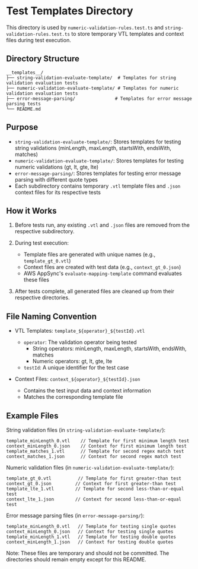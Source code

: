 # Test Templates Directory

This directory is used by `numeric-validation-rules.test.ts` and `string-validation-rules.test.ts` to store temporary VTL templates and context files during test execution.

## Directory Structure

```
__templates__/
├── string-validation-evaluate-template/  # Templates for string validation evaluation tests
├── numeric-validation-evaluate-template/ # Templates for numeric validation evaluation tests
├── error-message-parsing/               # Templates for error message parsing tests
└── README.md
```

## Purpose

- `string-validation-evaluate-template/`: Stores templates for testing string validations (minLength, maxLength, startsWith, endsWith, matches)
- `numeric-validation-evaluate-template/`: Stores templates for testing numeric validations (gt, lt, gte, lte)
- `error-message-parsing/`: Stores templates for testing error message parsing with different quote types
- Each subdirectory contains temporary `.vtl` template files and `.json` context files for its respective tests

## How it Works

1. Before tests run, any existing `.vtl` and `.json` files are removed from the respective subdirectory.

2. During test execution:

   - Template files are generated with unique names (e.g., `template_gt_0.vtl`)
   - Context files are created with test data (e.g., `context_gt_0.json`)
   - AWS AppSync's `evaluate-mapping-template` command evaluates these files

3. After tests complete, all generated files are cleaned up from their respective directories.

## File Naming Convention

- VTL Templates: `template_${operator}_${testId}.vtl`

  - `operator`: The validation operator being tested
    - String operators: minLength, maxLength, startsWith, endsWith, matches
    - Numeric operators: gt, lt, gte, lte
  - `testId`: A unique identifier for the test case

- Context Files: `context_${operator}_${testId}.json`
  - Contains the test input data and context information
  - Matches the corresponding template file

## Example Files

String validation files (in `string-validation-evaluate-template/`):

```
template_minLength_0.vtl    // Template for first minimum length test
context_minLength_0.json    // Context for first minimum length test
template_matches_1.vtl      // Template for second regex match test
context_matches_1.json      // Context for second regex match test
```

Numeric validation files (in `numeric-validation-evaluate-template/`):

```
template_gt_0.vtl          // Template for first greater-than test
context_gt_0.json         // Context for first greater-than test
template_lte_1.vtl        // Template for second less-than-or-equal test
context_lte_1.json        // Context for second less-than-or-equal test
```

Error message parsing files (in `error-message-parsing/`):

```
template_minLength_0.vtl   // Template for testing single quotes
context_minLength_0.json   // Context for testing single quotes
template_minLength_1.vtl   // Template for testing double quotes
context_minLength_1.json   // Context for testing double quotes
```

Note: These files are temporary and should not be committed. The directories should remain empty except for this README.
